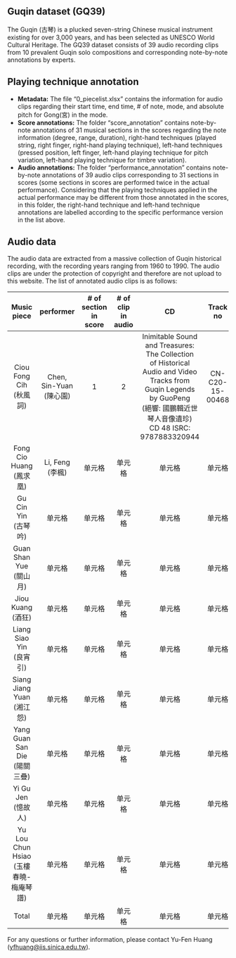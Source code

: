 Guqin dataset (GQ39)
-----------

The Guqin (古琴) is a plucked seven-string Chinese musical instrument existing for over 3,000 years, and has been selected as UNESCO World Cultural Heritage. The GQ39 dataset consists of 39 audio recording clips from 10 prevalent Guqin solo compositions and corresponding note-by-note annotations by experts.


Playing technique annotation
-----------
- **Metadata:** The file “0_piecelist.xlsx” contains the information for audio clips regarding their start time, end time, # of note, mode, and absolute pitch for Gong(宮) in the mode.
- **Score annotations:** The folder “score_annotation” contains note-by-note annotations of 31 musical sections in the scores regarding the note information (degree, range, duration), right-hand techniques (played string, right finger, right-hand playing technique), left-hand techniques (pressed position, left finger, left-hand playing technique for pitch variation, left-hand playing technique for timbre variation).
- **Audio annotations:** The folder “performance_annotation” contains note-by-note annotations of 39 audio clips corresponding to 31 sections in scores (some sections in scores are performed twice in the actual performance). Considering that the playing techniques applied in the actual performance may be different from those annotated in the scores, in this folder, the right-hand technique and left-hand technique annotations are labelled according to the specific performance version in the list above. 


Audio data
-----------
The audio data are extracted from a massive collection of Guqin historical recording, with the recording years ranging from 1960 to 1990. The audio clips are under the protection of copyright and therefore are not upload to this website. The list of annotated audio clips is as follows:

| Music piece | performer                    | # of section in score    | # of clip in audio | CD | Track no |
| :-----:                                    | :----:                   | :----: | :----: | :----: | :----: |
| Ciou Fong Cih<br> (秋風詞)                 | Chen, Sin-Yuan<br>(陳心園)   | 1 | 2 | Inimitable Sound and Treasures: The Collection<br> of Historical Audio and Video Tracks from<br> Guqin Legends by GuoPeng <br>(絕響: 國鵬輯近世琴人音像遺珍)<br> CD 48 ISRC: 9787883320944 | CN-C20-15-00468 |
| Fong Cio Huang<br> (鳳求凰)                | Li, Feng<br>(李楓)           | 单元格 | 单元格 | 单元格 | 单元格 |
| Gu Cin Yin<br> (古琴吟)                    | 单元格 | 单元格 | 单元格 | 单元格 | 单元格 |
| Guan Shan Yue<br> (關山月)                 | 单元格 | 单元格 | 单元格 | 单元格 | 单元格 |
| Jiou Kuang<br> (酒狂) | 单元格             | 单元格 | 单元格 | 单元格 | 单元格 |
| Liang Siao Yin<br> (良宵引)                | 单元格 | 单元格 | 单元格 | 单元格 | 单元格 |
| Siang Jiang Yuan<br> (湘江怨)              | 单元格 | 单元格 | 单元格 | 单元格 | 单元格 |
| Yang Guan San Die<br> (陽關三疊)           | 单元格 | 单元格 | 单元格 | 单元格 | 单元格 |
| Yi Gu Jen<br> (憶故人)                     | 单元格 | 单元格 | 单元格 | 单元格 | 单元格 |
| Yu Lou Chun Hsiao<br> (玉樓春曉-梅庵琴譜)  | 单元格 | 单元格 | 单元格 | 单元格 | 单元格 |
| Total                                      | 单元格 | 单元格 | 单元格 | 单元格 | 单元格 |

For any questions or further information, please contact Yu-Fen Huang (yfhuang@iis.sinica.edu.tw).